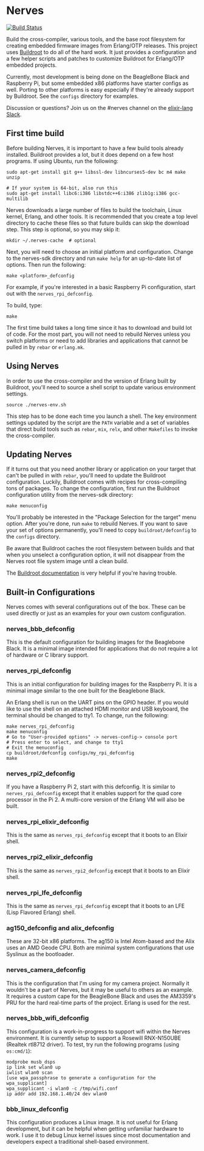 # Nerves
[![Build Status](https://travis-ci.org/nerves-project/nerves-sdk.png?branch=master)](https://travis-ci.org/nerves-project/nerves-sdk)

Build the cross-compiler, various tools, and the base root filesystem
for creating embedded firmware images from Erlang/OTP releases. This
project uses [Buildroot](http://buildroot.net/) to do all of the hard
work. It just provides a configuration and a few helper scripts and
patches to customize Buildroot for Erlang/OTP embedded projects.

Currently, most development is being done on the BeagleBone Black and Raspberry
Pi, but some embedded x86 platforms have starter configs as well. Porting
to other platforms is easy especially if they're already support by Buildroot.
See the `configs` directory for examples.

Discussion or questions? Join us on the \#nerves channel on the [elixir-lang
Slack](https://elixir-slackin.herokuapp.com/).

## First time build

Before building Nerves, it is important to have a few build tools
already installed. Buildroot provides a lot, but it does depend on
a few host programs. If using Ubuntu, run the following:

    sudo apt-get install git g++ libssl-dev libncurses5-dev bc m4 make unzip

    # If your system is 64-bit, also run this
    sudo apt-get install libc6:i386 libstdc++6:i386 zlib1g:i386 gcc-multilib

Nerves downloads a large number of files to build the toolchain, Linux kernel,
Erlang, and other tools. It is recommended that you create a top level directory
to cache these files so that future builds can skip the download step. This step
is optional, so you may skip it:

    mkdir ~/.nerves-cache  # optional

Next, you will need to choose an initial platform and configuration. Change
to the nerves-sdk directory and run `make help` for an up-to-date list of options.
Then run the following:

    make <platform>_defconfig

For example, if you're interested in a basic Raspberry Pi configuration, start
out with the `nerves_rpi_defconfig`.

To build, type:

    make

The first time build takes a long time since it has to download and
build lot of code. For the most part, you will not need to rebuild
Nerves unless you switch platforms or need to add libraries and applications
that cannot be pulled in by `rebar` or `erlang.mk`.

## Using Nerves

In order to use the cross-compiler and the version of Erlang built by
Buildroot, you'll need to source a shell script to update various
environment settings.

    source ./nerves-env.sh

This step has to be done each time you launch a shell. The key environment settings
updated by the script are the `PATH` variable and a set of variables that direct
build tools such as `rebar`, `mix`, `relx`, and other `Makefiles` to invoke the
cross-compiler.

## Updating Nerves

If it turns out that you need another library or application on
your target that can't be pulled in with `rebar`, you'll need
to update the Buildroot configuration. Luckily, Buildroot comes
with recipes for cross-compiling tons of packages. To change the
configuration, first run the Buildroot configuration utility from
the nerves-sdk directory:

    make menuconfig

You'll probably be interested in the "Package Selection for the target"
menu option. After you're done, run `make` to rebuild Nerves. If you
want to save your set of options permanently, you'll need to copy
`buildroot/defconfig` to the `configs` directory.

Be aware that Buildroot caches the root filesystem between builds
and that when you unselect a configuration option, it will not
disappear from the Nerves root file system image until a clean
build.

The [Buildroot documentation](http://buildroot.net/docs.html) is very helpful if
you're having trouble.

## Built-in Configurations

Nerves comes with several configurations out of the box. These can be
used directly or just as an examples for your own custom configuration.

### nerves_bbb_defconfig

This is the default configuration for building images for the Beaglebone
Black. It is a minimal image intended for applications that do not require
a lot of hardware or C library support.

### nerves_rpi_defconfig

This is an initial configuration for building images for the Raspberry Pi.
It is a minimal image similar to the one built for the Beaglebone Black.

An Erlang shell is run on the UART pins on the GPIO header. If you would like to
use the shell on an attached HDMI monitor and USB keyboard, the terminal should
be changed to tty1. To change, run the following:

    make nerves_rpi_defconfig
    make menuconfig
    # Go to "User-provided options" -> nerves-config-> console port
    # Press enter to select, and change to tty1
    # Exit the menuconfig
    cp buildroot/defconfig configs/my_rpi_defconfig
    make

### nerves_rpi2_defconfig

If you have a Raspberry Pi 2, start with this defconfig. It is similar to
`nerves_rpi_defconfig` except that it enables support for the quad core
processor in the Pi 2. A multi-core version of the Erlang VM will also be built.

### nerves_rpi_elixir_defconfig

This is the same as `nerves_rpi_defconfig` except that it boots to an Elixir
shell.

### nerves_rpi2_elixir_defconfig

This is the same as `nerves_rpi2_defconfig` except that it boots to an Elixir
shell.

### nerves_rpi_lfe_defconfig

This is the same as `nerves_rpi_defconfig` except that it boots to an LFE (Lisp
Flavored Erlang) shell.

### ag150_defconfig and alix_defconfig

These are 32-bit x86 platforms. The ag150 is Intel Atom-based and the Alix uses
an AMD Geode CPU. Both are minimal system configurations that use Syslinux
as the bootloader.

### nerves_camera_defconfig

This is the configuration that I'm using for my camera project. Normally
it wouldn't be a part of Nerves, but it may be useful to others as
an example. It requires a custom cape for the BeagleBone Black and uses the
AM3359's PRU for the hard real-time parts of the project. Erlang is used
for the rest.

### nerves_bbb_wifi_defconfig

This configuration is a work-in-progress to support wifi within the Nerves
environment. It is currently setup to support a Rosewill RNX-N150UBE (Realtek
rtl8712 driver). To test, try run the following programs (using `os:cmd/1`):

```
modprobe musb_dsps
ip link set wlan0 up
iwlist wlan0 scan
[use wpa_passphrase to generate a configuration for the wpa_supplicant]
wpa_supplicant -i wlan0 -c /tmp/wifi.conf
ip addr add 192.168.1.40/24 dev wlan0
```
### bbb_linux_defconfig

This configuration produces a Linux image. It is not useful for Erlang
development, but it can be helpful when getting unfamiliar hardware to work.
I use it to debug Linux kernel issues since most documentation and
developers expect a traditional shell-based environment.
